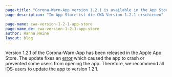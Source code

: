 ```yaml
---
page-title: "Corona-Warn-App version 1.2.1 is available in the App Store for iOS devices"
page-description: "Im App Store ist die CWA-Version 1.2.1 erschienen"

page-name: cwa-version-1-2-1-app-store
page-name_de: cwa-version-1-2-1-app-store
author: Hanna Heine
layout: blog
---
```


Version 1.2.1 of the Corona-Warn-App has been released in the Apple App Store. The update fixes an [error](https://www.coronawarn.app/en/faq/#app_does_not_open) which caused the app to crash or prevented some users from opening the app. Therefore, we recommend all iOS-users to update the app to version 1.2.1.
